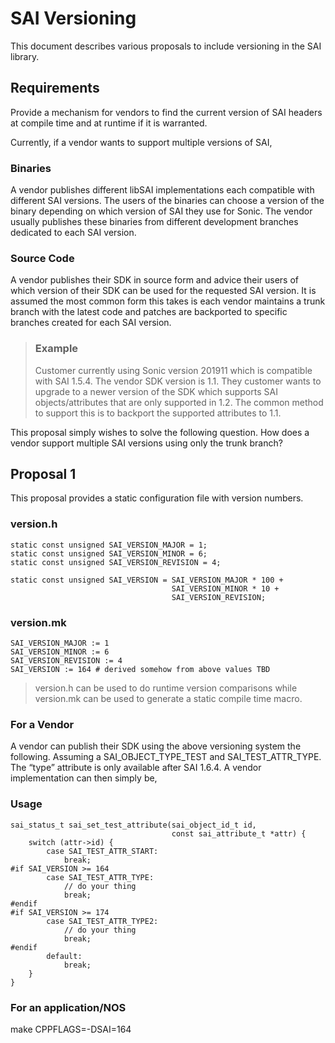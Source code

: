 SAI Versioning 
==============

This document describes various proposals to include versioning in the SAI library. 

Requirements
------------
Provide a mechanism for vendors to find the current version of SAI headers at compile time and at runtime if it is warranted. 

Currently, if a vendor wants to support multiple versions of SAI, 

### Binaries 
A vendor publishes different libSAI implementations each compatible with different SAI versions. The users of the binaries can choose a version of the binary depending on which version of SAI they use for Sonic. The vendor usually publishes these binaries from different development branches dedicated to each SAI version. 

### Source Code 
A vendor publishes their SDK in source form and advice their users of which version of their SDK can be used for the requested SAI version. It is assumed the most common form this takes is each vendor maintains a trunk branch with the latest code and patches are backported to specific branches created for each SAI version. 

> ### Example 
> Customer currently using Sonic version 201911 which is compatible with SAI 1.5.4. The vendor SDK version is 1.1. They customer wants to upgrade to a newer version of the SDK which supports SAI objects/attributes that are only supported in 1.2. The common method to support this is to backport the supported attributes to 1.1.  

This proposal simply wishes to solve the following question. 
How does a vendor support multiple SAI versions using only the trunk branch? 

Proposal 1
----------
This proposal provides a static configuration file with version numbers. 
 
### version.h 

    static const unsigned SAI_VERSION_MAJOR = 1; 
    static const unsigned SAI_VERSION_MINOR = 6; 
    static const unsigned SAI_VERSION_REVISION = 4; 

    static const unsigned SAI_VERSION = SAI_VERSION_MAJOR * 100 + 
                                        SAI_VERSION_MINOR * 10 + 
                                        SAI_VERSION_REVISION; 

### version.mk 

    SAI_VERSION_MAJOR := 1 
    SAI_VERSION_MINOR := 6 
    SAI_VERSION_REVISION := 4 
    SAI_VERSION := 164 # derived somehow from above values TBD 

> version.h can be used to do runtime version comparisons while version.mk can be used to generate a static compile time macro. 

### For a Vendor
A vendor can publish their SDK using the above versioning system the following. 
Assuming a SAI_OBJECT_TYPE_TEST and SAI_TEST_ATTR_TYPE. The “type” attribute is only available after SAI 1.6.4. A vendor implementation can then simply be, 

### Usage

    sai_status_t sai_set_test_attribute(sai_object_id_t id, 
                                        const sai_attribute_t *attr) { 
        switch (attr->id) { 
            case SAI_TEST_ATTR_START: 
                break; 
    #if SAI_VERSION >= 164 
            case SAI_TEST_ATTR_TYPE: 
                // do your thing 
                break; 
    #endif 
    #if SAI_VERSION >= 174 
            case SAI_TEST_ATTR_TYPE2: 
                // do your thing 
                break; 
    #endif 
            default: 
                break; 
        } 
    } 

### For an application/NOS
make CPPFLAGS=-DSAI=164 
